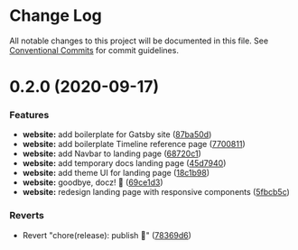 # Change Log

All notable changes to this project will be documented in this file.
See [Conventional Commits](https://conventionalcommits.org) for commit guidelines.

# 0.2.0 (2020-09-17)


### Features

* **website:** add boilerplate for Gatsby site ([87ba50d](https://github.com/jcowman2/react-ensemble/commit/87ba50dad574101d8dcf9165c5a6f1ac53b3730e))
* **website:** add boilerplate Timeline reference page ([7700811](https://github.com/jcowman2/react-ensemble/commit/7700811571d25ef861c5a68152658f26003cdd79))
* **website:** add Navbar to landing page ([68720c1](https://github.com/jcowman2/react-ensemble/commit/68720c1f6bcce208317f57af0b028a3f29584924))
* **website:** add temporary docs landing page ([45d7940](https://github.com/jcowman2/react-ensemble/commit/45d7940726d13fc10a5186ae602e26a74d82675d))
* **website:** add theme UI for landing page ([18c1b98](https://github.com/jcowman2/react-ensemble/commit/18c1b98d7561e0902d1d63b2d0f5b7845ff9e107))
* **website:** goodbye, docz! :wave: ([69ce1d3](https://github.com/jcowman2/react-ensemble/commit/69ce1d36a8c104cfe0d70d2fa1358fac36b84385))
* **website:** redesign landing page with responsive components ([5fbcb5c](https://github.com/jcowman2/react-ensemble/commit/5fbcb5c307b46fea5d98104cdc634ddd8ab19ff1))


### Reverts

* Revert "chore(release): publish :tada:" ([78369d6](https://github.com/jcowman2/react-ensemble/commit/78369d6131774d3836338e1bf96f905e6bc3e5d9))
